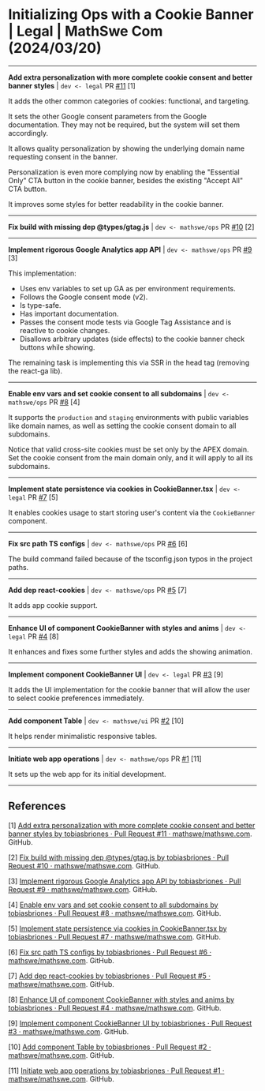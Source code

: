 <!-- Copyright (c) 2024 Tobias Briones. All rights reserved. -->
<!-- SPDX-License-Identifier: CC-BY-4.0 -->
<!-- This file is part of https://github.com/tobiasbriones/blog -->

# Initializing Ops with a Cookie Banner | Legal | MathSwe Com (2024/03/20)

---

**Add extra personalization with more complete cookie consent and better banner styles** \| `dev <- legal` PR [#11](https://github.com/mathswe/mathswe.com/pull/11) [1]

It adds the other common categories of cookies: functional, and targeting.

It sets the other Google consent parameters from the Google documentation. They
may not be required, but the system will set them accordingly.

It allows quality personalization by showing the underlying domain name
requesting consent in the banner.

Personalization is even more complying now by enabling the "Essential Only" CTA
button in the cookie banner, besides the existing "Accept All" CTA button.

It improves some styles for better readability in the cookie banner.

---

**Fix build with missing dep @types/gtag.js** \| `dev <- mathswe/ops` PR [#10](https://github.com/mathswe/mathswe.com/pull/10) [2]




---

**Implement rigorous Google Analytics app API** \| `dev <- mathswe/ops` PR [#9](https://github.com/mathswe/mathswe.com/pull/9) [3]

This implementation:

- Uses env variables to set up GA as per environment requirements.
- Follows the Google consent mode (v2).
- Is type-safe.
- Has important documentation.
- Passes the consent mode tests via Google Tag Assistance and is reactive to
cookie changes.
- Disallows arbitrary updates (side effects) to the cookie banner check buttons
while showing.

The remaining task is implementing this via SSR in the head tag (removing the
react-ga lib).


---

**Enable env vars and set cookie consent to all subdomains** \| `dev <- mathswe/ops` PR [#8](https://github.com/mathswe/mathswe.com/pull/8) [4]

It supports the `production` and `staging` environments with public variables
like domain names, as well as setting the cookie consent domain to all
subdomains.

Notice that valid cross-site cookies must be set only by the APEX domain. Set
the cookie consent from the main domain only, and it will apply to all its
subdomains.



---

**Implement state persistence via cookies in CookieBanner.tsx** \| `dev <- legal` PR [#7](https://github.com/mathswe/mathswe.com/pull/7) [5]

It enables cookies usage to start storing user's content via the `CookieBanner`
component.


---

**Fix src path TS configs** \| `dev <- mathswe/ops` PR [#6](https://github.com/mathswe/mathswe.com/pull/6) [6]

The build command failed because of the tsconfig.json typos in the project
paths.


---

**Add dep react-cookies** \| `dev <- mathswe/ops` PR [#5](https://github.com/mathswe/mathswe.com/pull/5) [7]

It adds app cookie support.


---

**Enhance UI of component CookieBanner with styles and anims** \| `dev <- legal` PR [#4](https://github.com/mathswe/mathswe.com/pull/4) [8]

It enhances and fixes some further styles and adds the showing animation.


---

**Implement component CookieBanner UI** \| `dev <- legal` PR [#3](https://github.com/mathswe/mathswe.com/pull/3) [9]

It adds the UI implementation for the cookie banner that will allow the user to
select cookie preferences immediately.


---

**Add component Table** \| `dev <- mathswe/ui` PR [#2](https://github.com/mathswe/mathswe.com/pull/2) [10]

It helps render minimalistic responsive tables.


---

**Initiate web app operations** \| `dev <- mathswe/ops` PR [#1](https://github.com/mathswe/mathswe.com/pull/1) [11]

It sets up the web app for its initial development.

---

## References

[1] [Add extra personalization with more complete cookie consent and better banner styles by tobiasbriones · Pull Request #11 · mathswe/mathswe.com](https://github.com/mathswe/mathswe.com/pull/11).
GitHub.

[2] [Fix build with missing dep @types/gtag.js by tobiasbriones · Pull Request #10 · mathswe/mathswe.com](https://github.com/mathswe/mathswe.com/pull/10).
GitHub.

[3] [Implement rigorous Google Analytics app API by tobiasbriones · Pull Request #9 · mathswe/mathswe.com](https://github.com/mathswe/mathswe.com/pull/9).
GitHub.

[4] [Enable env vars and set cookie consent to all subdomains by tobiasbriones · Pull Request #8 · mathswe/mathswe.com](https://github.com/mathswe/mathswe.com/pull/8).
GitHub.

[5] [Implement state persistence via cookies in CookieBanner.tsx by tobiasbriones · Pull Request #7 · mathswe/mathswe.com](https://github.com/mathswe/mathswe.com/pull/7).
GitHub.

[6] [Fix src path TS configs by tobiasbriones · Pull Request #6 · mathswe/mathswe.com](https://github.com/mathswe/mathswe.com/pull/6).
GitHub.

[7] [Add dep react-cookies by tobiasbriones · Pull Request #5 · mathswe/mathswe.com](https://github.com/mathswe/mathswe.com/pull/5).
GitHub.

[8] [Enhance UI of component CookieBanner with styles and anims by tobiasbriones · Pull Request #4 · mathswe/mathswe.com](https://github.com/mathswe/mathswe.com/pull/4).
GitHub.

[9] [Implement component CookieBanner UI by tobiasbriones · Pull Request #3 · mathswe/mathswe.com](https://github.com/mathswe/mathswe.com/pull/3).
GitHub.

[10] [Add component Table by tobiasbriones · Pull Request #2 · mathswe/mathswe.com](https://github.com/mathswe/mathswe.com/pull/2).
GitHub.

[11] [Initiate web app operations by tobiasbriones · Pull Request #1 · mathswe/mathswe.com](https://github.com/mathswe/mathswe.com/pull/1).
GitHub.
